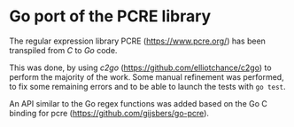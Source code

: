 # Go port of the PCRE library

The regular expression library PCRE (https://www.pcre.org/) has been transpiled from *C* to *Go* code.

This was done, by using *c2go* (https://github.com/elliotchance/c2go) to perform the majority of the work.
Some manual refinement was performed, to fix some remaining errors and to be able to launch the tests with `go test`.

An API similar to the Go regex functions was added based on the Go C binding for pcre (https://github.com/gijsbers/go-pcre).
